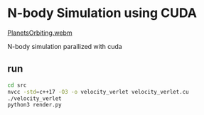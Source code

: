 # N-body Simulation using CUDA
[PlanetsOrbiting.webm](https://github.com/user-attachments/assets/4cd53467-1b8f-408d-9ea7-502ea87ac9ca)

N-body simulation parallized with cuda

## run

```bash
cd src
nvcc -std=c++17 -O3 -o velocity_verlet velocity_verlet.cu
./velocity_verlet
python3 render.py
```


